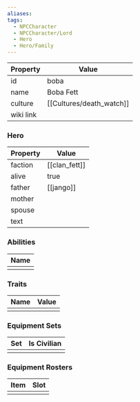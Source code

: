 ```yaml
---
aliases: 
tags:
  - NPCCharacter
  - NPCCharacter/Lord
  - Hero
  - Hero/Family
---
```


| Property  | Value           |
| :-------- | --------------- |
| id        | boba            |
| name      | Boba Fett       |
| culture   | [[Cultures/death_watch]] |
| wiki link |                 |
### Hero
| Property | Value         |
| -------- | ------------- |
| faction  | [[clan_fett]] |
| alive    | true          |
| father   | [[jango]]     |
| mother   |               |
| spouse   |               |
| text     |               |

### Abilities
| Name |
| :--: |
|      |

### Traits
| Name | Value |
| ---- | ----- |
|      |       |

### Equipment Sets
| Set | Is Civilian |
| --- | ----------- |
|     |             |

### Equipment Rosters
| Item | Slot |
| ---- | ---- |
|      |      |

